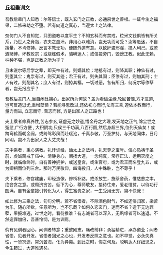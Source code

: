 ### 丘祖垂训文

吾教后辈门人知悉：尔等悟士，既入玄门之正教，必通夙世之善根。一证今生之福果，二修来劫之不堕。若有向道之真心，当遵太上之法律。

奈何门人不自知觉，只图道教以度平生？不知玄科而有禁戒，粒米文钱俱皆有所关系，乃世人之膏脂，农夫之血汗。非用心以难消，岂无功而可受？汝等愚迷，不自揣量，不肯修持，反言本教无功，便随外道有意。以致奸盗邪淫，损人利己。或荤酒赌博，坏教败宗；或烧炼假术，骗哄迷人；或信投旁门，毁谤正教。似此无赖，种种不堪，岂是正教之所为乎？

且末说尔等后学之辈，即天神有过，则嫡其位；地袛有过，则降其职；神仙有过，则堕其尘；鬼祟有过，则灭其迹；君王有过，则失其国；臣僚有过，则加其刑；士人有过，则削其名；庶人有过，则掠其福。一切过恶，各有所归，何况尔等作孽者，岂无报应乎？

吾教后辈门人,当自闲处揣心。出家所为何故？盖为看破尘缘,轮回苦恼,方才进道,岂可反造愆尤,重增孽债？若能寻思改过,还依初心而行,法有三乘,遵依本教而行，量力而进, 立志而守, 苦志而修, 方是出家人之正路也！

夫上乘者修真养性,苦志参玄,证虚无之妙道,悟金丹之大理,发天地之正气,除尘世之冤愆,广行方便 , 大积阴功,只侯三千功满,八百行圆,然后身超三界,位列天仙矣！或跨鸾鹤而朝金阙，或跨驾彩凤而赴瑶池，千真恭敬，万圣护持。与天地同体，日月同明。岂不为出家人之大丈夫哉！

夫中乘者，秉心演教。礼忏诵经，诵太上之法科，礼天尊之宝号。信心恳祷于圣前，虔诚斋戒于庙中。清静身心，阐扬大道，一念纯真，常存正法，运用灭度之时，就临命终时，自有善神拥护，或送皇宫，或生官府，或为君王而名登九五，或为卿相而位列三台。那时万民敬仰，四海投归，人中殊胜，岂不尊乎！

夫下乘者，修宫建庙，印经造像，修桥补路，戒杀放生，施茶舍药，惟慈悲之本，绝吝贪之意。或周济穷苦，低下为心，尊师敬友，接待往来，爱老惜贫。以待功行圆满，自有金童接引转化为人，得生富贵之家，一生受用无穷，岂不快哉！

如此修为三乘之法，句句分明。若不省悟者，不除酒色财气，不如还俗归家，染苦为乐，随心所欲，任意所为，岂不乐哉？如何久恋玄门，迷而不省？造下无边罪孽，果报难逃，过世之时，看待推谁？有志诚者可以深入，无夙缘者可以速退。不然造罪加倍，吾甚怜悯，是为训焉。

倘有见训者回心，闻训者转念；重整刚志，痛改前非；勇猛精进，承办道业；闻者省悟，见者开发。省悟者回光之心也，开发者反照之意也。如不早觉，必永失真性，一堕冥途，常沉苦海，化为异类。到此之时，悔之何及。聪明达人仔细思之，今生错过，大道难遇矣。

